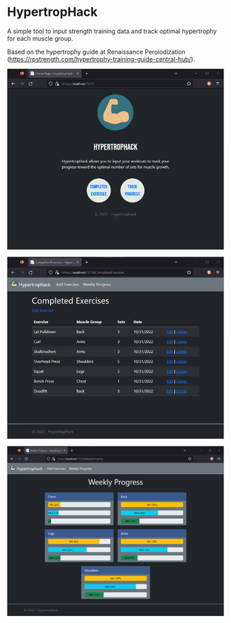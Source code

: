 # HypertropHack

A simple tool to input strength training data and track optimal hypertrophy for each muscle group.

Based on the hypertrophy guide at Renaissance Peroiodization (https://rpstrength.com/hypertrophy-training-guide-central-hub/).

![Home Page](https://github.com/waltbeaman/Hypertrophack/blob/main/Screenshots/home_page.png)

![Completed Exercises](https://github.com/waltbeaman/Hypertrophack/blob/main/Screenshots/completed_exercises.png)

![Weekly Progress](https://github.com/waltbeaman/Hypertrophack/blob/main/Screenshots/weekly_progress.png)

